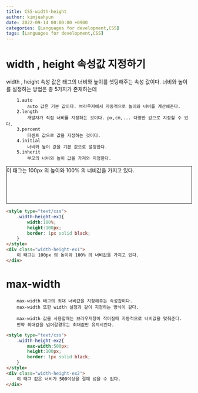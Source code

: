 ```yaml
---
title: CSS-width-height
author: kimjeahyun
date: 2022-09-14 00:00:00 +0900
categories: [Languages for development,CSS]
tags: [Languages for development,CSS]
---
```


<style type="text/css">
	.width-height-ex1{
		width:100%;
		height:100px;
		border: 1px solid black;
	}
	.width-height-ex2{
		max-width:500px;
		height:100px;
		border: 1px solid black;
	}
</style>

# width , height 속성값 지정하기

width , height 속성 값은 태그의 너비와 높이를 셋팅해주는 속성 값이다.
너비와 높이를 설정하는 방법은 총 5가지가 존재하는데

        1.auto 
			auto 값은 기본 값이다. 브라우저에서 자동적으로 높이와 너비를 계산해준다.
		2.length
			개발자가 직접 너비를 지정하는 것이다. px,cm,... 다양한 값으로 지정할 수 있다.
		3.percent 
			퍼센트 값으로 값을 지정하는 것이다.
		4.initial 
			너비와 높이 값을 기본 값으로 설정한다.
		5.inherit
			부모의 너비와 높이 값을 가져와 지정한다.


<div class="width-height-ex1">
	이 태그는 100px 의 높이와 100% 의 너비값을 가지고 있다.
</div>

```html
<style type="text/css">
	.width-height-ex1{
		width:100%;
		height:100px;
		border: 1px solid black;
	}
</style>
<div class="width-height-ex1">
	이 태그는 100px 의 높이와 100% 의 너비값을 가지고 있다.
</div>
```

# max-width

		max-width 태그의 최대 너비값을 지정해주는 속성갑이다.
		max-width 또한 width 설정과 같이 지정하는 방식이 같다.

		max-width 값을 사용할때는 브라우저창이 작아질때 자동적으로 너비값을 맞춰준다.
		만약 최대값을 넘어갈경우는 최대값만 유지시킨다.

```html
<style type="text/css">
	.width-height-ex2{
		max-width:500px;
		height:100px;
		border: 1px solid black;
	}
</style>
<div class="width-height-ex2">
	이 태그 값은 너비가 500이상을 절때 넘을 수 없다.
</div>
```